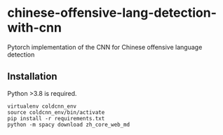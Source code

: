 # chinese-offensive-lang-detection-with-cnn
Pytorch implementation of the CNN for Chinese offensive language detection

## Installation
Python >3.8 is required.

```
virtualenv coldcnn_env
source coldcnn_env/bin/activate
pip install -r requirements.txt
python -m spacy download zh_core_web_md
```